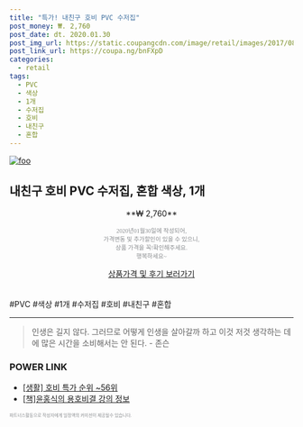 ```yaml
--- 
title: "특가! 내친구 호비 PVC 수저집" 
post_money: ₩. 2,760 
post_date: dt. 2020.01.30 
post_img_url: https://static.coupangcdn.com/image/retail/images/2017/08/14/16/9/2cee0191-de40-4766-99de-f5d450cefcf0.jpg 
post_link_url: https://coupa.ng/bnFXpD 
categories: 
  - retail 
tags: 
  - PVC 
  - 색상 
  - 1개 
  - 수저집 
  - 호비 
  - 내친구 
  - 혼합 
--- 
```

[![foo](https://static.coupangcdn.com/image/retail/images/2017/08/14/16/9/2cee0191-de40-4766-99de-f5d450cefcf0.jpg)](https://coupa.ng/bnFXpD) 

## 내친구 호비 PVC 수저집, 혼합 색상, 1개 
<p style="text-align: center;">**₩ 2,760**</p> 
<p style="text-align: center;"><span style="color: #898c8f; font-family: Georgia,Times,serif; font-size: 0.75em;">2020년01월30일에 작성되어, <br>가격변동 및 추가할인이 있을 수 있으니,<br> 상품 가격을 꼭!확인해주세요.<br>행복하세요~</span> 
</p>	 
<div markdown="0" style="text-align: center;"><a href="https://coupa.ng/bnFXpD" class="btn btn--success">상품가격 및 후기 보러가기</a></div> 
<br><br> 
  #PVC #색상 #1개 #수저집 #호비 #내친구 #혼합 
<hr> 

> 인생은 길지 않다. 그러므로 어떻게 인생을 살아갈까 하고 이것 저것 생각하는 데에 많은 시간을 소비해서는 안 된다. - 존슨 


### POWER LINK

* <a href="https://blog.naver.com/sakai111/221789612738" target="_blank"> [생활] 호비 특가 순위 ~56위</a>
* <a href="https://blog.naver.com/fasyy4321/221761179859" target="_blank">[책]윤홍식의 용호비결 강의 정보</a>

<span style="color: #898c8f; font-family: Georgia,Times,serif; font-size: 0.55em;">파트너스활동으로 작성자에게 일정액의 커미션이 제공될수 있습니다.</span> 
